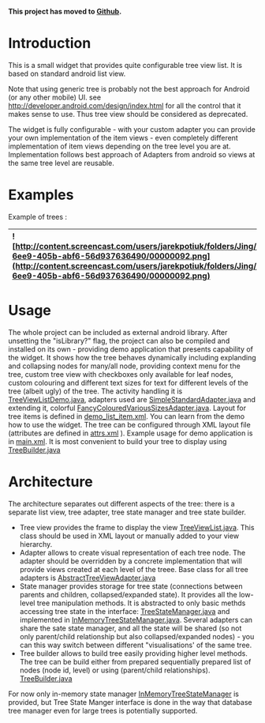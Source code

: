 **This project has moved to [Github](https://github.com/Polidea/tree-view-list-android).**

# Introduction #
This is a small widget that provides quite configurable tree view list. It is based on standard android list view.

Note that using generic tree is probably not the best approach for Android (or any other mobile) UI. see http://developer.android.com/design/index.html for all the control that it makes sense to use. Thus tree view should be considered as deprecated.

The widget is fully configurable - with your custom adapter you can provide your own implementation of the item views - even completely different implementation of item views depending on the tree level you are at. Implementation follows best approach of Adapters from android so views at the same tree level are reusable.

# Examples #
Example of trees :

| ![http://content.screencast.com/users/jarekpotiuk/folders/Jing/media/7c9ad85f-6ee9-405b-abf6-56d937636490/00000092.png](http://content.screencast.com/users/jarekpotiuk/folders/Jing/media/7c9ad85f-6ee9-405b-abf6-56d937636490/00000092.png) | ![http://content.screencast.com/users/jarekpotiuk/folders/Jing/media/9b0e857a-e564-43af-b9f7-57e78eeef854/00000093.png](http://content.screencast.com/users/jarekpotiuk/folders/Jing/media/9b0e857a-e564-43af-b9f7-57e78eeef854/00000093.png) |
|:----------------------------------------------------------------------------------------------------------------------------------------------------------------------------------------------------------------------------------------------|:----------------------------------------------------------------------------------------------------------------------------------------------------------------------------------------------------------------------------------------------|

# Usage #

The whole project can be included as external android library. After unsetting the "isLibrary?" flag, the project can also be compiled and installed on its own - providing demo application that presents capability of the widget. It shows how the tree behaves dynamically including explanding and collapsing nodes for many/all node, providing context menu for the tree, custom tree view with checkboxes only available for leaf nodes, custom colouring and different text sizes for text for different levels of the tree (albeit ugly) of the tree. The activity handling it is [TreeViewListDemo.java](http://code.google.com/p/tree-view-list-android/source/browse/src/pl/polidea/treeview/demo/TreeViewListDemo.java), adapters used are [SimpleStandardAdapter.java](http://code.google.com/p/tree-view-list-android/source/browse/src/pl/polidea/treeview/demo/SimpleStandardAdapter.java) and extending it, colorful [FancyColouredVariousSizesAdapter.java](http://code.google.com/p/tree-view-list-android/source/browse/src/pl/polidea/treeview/demo/FancyColouredVariousSizesAdapter.java). Layout for tree items is defined in [demo\_list\_item.xml](http://code.google.com/p/tree-view-list-android/source/browse/res/layout/demo_list_item.xml). You can learn from the demo how to use the widget. The tree can be configured through XML layout file (attributes are defined in [attrs.xml](http://code.google.com/p/tree-view-list-android/source/browse/res/values/attrs.xml) ). Example usage for demo application is in [main.xml](http://code.google.com/p/tree-view-list-android/source/browse/res/layout/main.xml). It is most convenient to build your tree to display using [TreeBuilder.java](http://code.google.com/p/tree-view-list-android/source/browse/src/pl/polidea/treeview/TreeBuilder.java)

# Architecture #
The architecture separates out different aspects of the tree: there is a separate list view, tree adapter, tree state manager and tree state builder.

  * Tree view provides the frame to display the view [TreeViewList.java](http://code.google.com/p/tree-view-list-android/source/browse/src/pl/polidea/treeview/TreeViewList.java). This class should be used in XML layout or manually added to your view hierarchy.
  * Adapter allows to create visual representation of each tree node. The adapter should be overridden by a concrete implementation that will provide views created at each level of the treee. Base class for all tree adapters is [AbstractTreeViewAdapter.java](http://code.google.com/p/tree-view-list-android/source/browse/src/pl/polidea/treeview/AbstractTreeViewAdapter.java)
  * State manager provides storage for tree state (connections between parents and children, collapsed/expanded state). It provides all the low-level tree manipulation methods. It is abstracted to only basic methds accessing tree state in the interface: [TreeStateManager.java](http://code.google.com/p/tree-view-list-android/source/browse/src/pl/polidea/treeview/TreeStateManager.java) and implemented in [InMemoryTreeStateManager.java](http://code.google.com/p/tree-view-list-android/source/browse/src/pl/polidea/treeview/InMemoryTreeStateManager.java). Several adapters can share the sate state manager, and all the state will be shared (so not only parent/child relationship but also collapsed/expanded nodes) - you can this way switch between different "visualisations' of the same tree.
  * Tree builder allows to build tree easily providing higher level methods. The tree  can be build either from prepared sequentially prepared list of nodes (node id, level) or using (parent/child relationships). [TreeBuilder.java](http://code.google.com/p/tree-view-list-android/source/browse/src/pl/polidea/treeview/TreeBuilder.java)

For now only in-memory state manager [InMemoryTreeStateManager](http://code.google.com/p/tree-view-list-android/source/browse/src/pl/polidea/treeview/InMemoryTreeStateManager.java) is provided, but Tree State Manger interface is done in the way that database tree manager even for large trees is potentially supported.